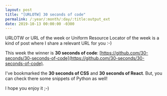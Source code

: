```yaml
---
layout: post
title: "[URLOTW] 30 seconds of code"
permalink: /:year/:month/:day/:title:output_ext
date: 2019-10-13 00:00:00 -0300
---
```


<span class="bg-highlight">URLOTW</span> or URL of the week or Uniform Resource Locator of the week is a kind of post where I share a relevant URL for you :-)

This week the winner is **30 seconds of code**:
[https://github.com/30-seconds/30-seconds-of-code](https://github.com/30-seconds/30-seconds-of-code).

I've bookmarked the **30 seconds of CSS** and **30 seconds of React**. But, you can check there some snippets of Python as well!

I hope you enjoy it ;-)

